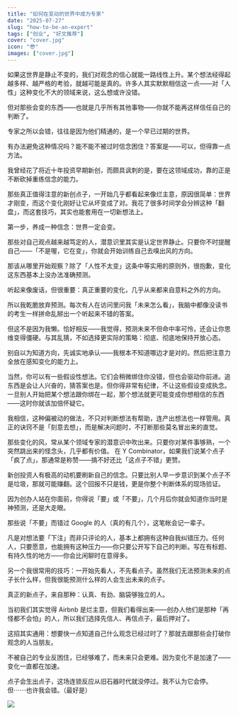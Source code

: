 ```yaml
---
title: "如何在变动的世界中成为专家"
date: "2025-07-27"
slug: "how-to-be-an-expert"
tags: ["创业", "好文推荐"]
cover: "cover.jpg"
icon: "😎"
images: ["cover.jpg"]
---
```

如果这世界是静止不变的，我们对观念的信心就能一路线性上升。某个想法经得起越多样、越严格的考验，就越可能是真的。许多人其实默默相信这一点——对「人性」这种变化不大的领域来说，这么想或许没错。



但对那些会变的东西——也就是几乎所有其他事物——你就不能再这样信任自己的判断了。



专家之所以会错，往往是因为他们精通的，是一个早已过期的世界。



有办法避免这种情况吗？能不能不被过时信念困住？答案是——可以，但得靠一点方法。



我曾经花了将近十年投资早期新创，而颇具讽刺的是，要在这领域成功，靠的正是不断砍掉重练信念的能力。



那些真正值得注意的新创点子，一开始几乎都看起来像烂主意，原因很简单：世界才刚变，而这个变化刚好让它从坏变成了对。我花了很多时间学会分辨这种「翻盘」，而这套技巧，其实也能套用在一切新想法上。



第一步，养成一种信念：世界一定会变。



那些对自己观点越来越笃定的人，潜意识里其实是认定世界静止。只要你不时提醒自己——「不是喔，它在变」，你就会开始训练自己去嗅出风的方向。



那该从哪里开始观察？除了「人性不太变」这条中等实用的原则外，很抱歉，变化这东西基本上没办法准确预测。



听起来像废话，但很重要：真正重要的变化，几乎从来都来自意料之外的方向。



所以我乾脆放弃预测。每次有人在访问里问我「未来怎么看」，我脑中都像没读书的考生一样拼命乱掰出一个听起来不错的答案。



但这不是因为我懒。恰好相反——我觉得，预测未来不但命中率可怜，还会让你思维变得僵硬。与其乱猜，不如选择更实际的策略：彻底、彻底地保持开放心态。



别自以为知道方向，先诚实地承认——我根本不知道哪边才是对的。然后把注意力全放在感知变化的能力上。



当然，你可以有一些假设性想法。它们会稍微绑住你没错，但也会驱动你前进。追东西是会让人兴奋的，猜答案也是。但你得非常有纪律，不让这些假设变成执念。
一旦别人开始把某个想法跟你绑在一起，那个想法就更可能变成你想相信的东西——这时你就该加倍怀疑它。



我相信，这种偏被动的做法，不只对判断想法有帮助，连产出想法也一样管用。真正的诀窍不是「刻意去想」，而是解决问题时，不打断那些莫名冒出来的直觉。



那些变化的风，常从某个领域专家的潜意识中吹出来。只要你对某件事够熟，一个突然跳出来的怪念头，几乎都有价值。
在 Y Combinator，如果我们说某个点子「疯了点」，那通常是称赞——搞不好还比「这点子不错」更赞。



新创投资人有极高的动机要刷新自己的信念。只要比别人早一步意识到某个点子不是垃圾，那就可能赚翻。这个回报不只是钱，更是你整个判断体系的现场验证。



因为创办人站在你面前，你得说「要」或「不要」，几个月后你就会知道你当时是神预测，还是大走眼。



那些说「不要」而错过 Google 的人（真的有几个），这笔帐会记一辈子。



凡是对想法要「下注」而非只评论的人，基本上都拥有这种自我纠错压力。任何人，只要愿意，也能拥有这种压力——你只要公开写下自己的判断。写在有标题、有持久性的地方——你会比闲聊时在意得多。



另一个我很常用的技巧：一开始先看人，不先看点子。虽然我们无法预测未来的点子长什么样，但我很能预测什么样的人会生出未来的点子。



真正的新点子，来自那种：认真、有劲、脑袋够独立的人。



当初我们其实觉得 Airbnb 是烂主意，但我们看得出来——创办人他们是那种「再怪都不会怕」的人，所以我们选择先信人、再信点子，最后押对了。



这招其实通用：想要快一点知道自己什么观念已经过时了？那就去跟那些会打破你观念的人当朋友。



不被自己的专业反困住，已经够难了，而未来只会更难。因为变化不是加速了——变化一直都在加速。



点子会生出点子，这场连锁反应从旧石器时代就没停过。我不认为它会停。
但⋯⋯也许我会错。（最好是）




![](https://prod-files-secure.s3.us-west-2.amazonaws.com/112d0858-5090-4d34-a606-b75eb8d65fd2/46476355-9cf3-4e99-9b7a-3531bc426380/1000202064.png?X-Amz-Algorithm=AWS4-HMAC-SHA256&X-Amz-Content-Sha256=UNSIGNED-PAYLOAD&X-Amz-Credential=ASIAZI2LB4666MFNLOCB%2F20250816%2Fus-west-2%2Fs3%2Faws4_request&X-Amz-Date=20250816T084027Z&X-Amz-Expires=3600&X-Amz-Security-Token=IQoJb3JpZ2luX2VjECcaCXVzLXdlc3QtMiJGMEQCIDxMPsgLQi0BwzYndcGgu3ZQVbxV1Lv82O4Lpno1TqO4AiAw%2FsbZ4gYS%2F0ZhJpKNPXO6KQu%2FxYCCcXcXaIND4nB%2BPyr%2FAwhwEAAaDDYzNzQyMzE4MzgwNSIMQ1OMvbAcbhewwvHwKtwD4RLWW6dWd%2F84jA0C7UaEuDPMs%2F5hooVK5YKl611wdyyWKsZCwIqNPvuUyK6EIpDpn0sT7uobKsEmZG01PR3UeM3Pdc7UsTqDFjgfpIL1joZ20WBWKkMP0i5RIEnne4QPqStm18M846oILsOODKLjyqNbNCpJ4moFVtogstp%2BG0hjm5KJsDU5qsbJJurYBujtKXqPtCexN9KuxAQPQrgwb9McMMAwjIsc1K8cJIOa29QanBeNc9pldjTLWm%2Bh1UCH35uliUTrxcwl5cbwaJBt1hpAXGDM57ESZfPsIbWf2tEjy%2BfxkAiR6sJ8lcDqDiAE7RXMq9OK5F6DJymmz4EWl0LOmekHwC73t36%2Fd0mZqTespaSIt73G4AthvLOxpOBDiTIEZDxOKI1QbfbsWU4PlziupK7pzCZoRb7TL4JbIP8caMeWgq6xQAoLq6JcL6Kyy9TyYEHLfi2QNeRnPcaW%2B%2BsABuWutALdlMTSqi65coV3%2FaLw4yOTxyWbLShgeRjXRvwJ%2FWwPRk%2BGjjJZwH7qrKdYNnfvs6srM%2FNz1H2KfhLX7EisDiUZ2nkhlxMs5LYHlZCpQDkmWH2XJtGHWXgj0NN5uzD2vw4eg36Uh6Ts3DyumLyDfbrJTZewkXMw%2FdyAxQY6pgFADJdo16q0bWmTdqpwxBYWZv%2BtRtMbvch3UKv50TKg6crPdJKsDXcp%2FKtenbRJKx52Cs8bFIUXZ5Dubn8pB9pXkth9YBFFDCxlcMgJLrlZN9qpYJEJvmo8mZj8WtUsefdLOr7zyawXXgCFXP8rVBym0k27%2B2P7R3DVk4AoMdg9VEfEgV0nAVNg6GazPVHZdEF6mLsv3rxPm8rRWG5bPJzavhtYnak3&X-Amz-Signature=23c0d2a4bc8fcfd4d87ccc0df1d1541c501e260cc60de9ff5ceb8cca8d60d802&X-Amz-SignedHeaders=host&x-amz-checksum-mode=ENABLED&x-id=GetObject)


